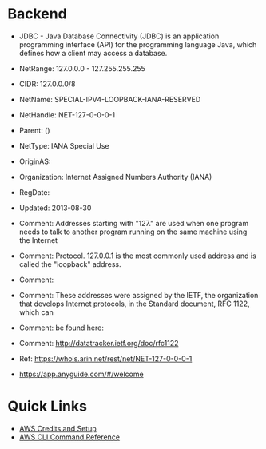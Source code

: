 # Backend

 * JDBC - Java Database Connectivity (JDBC) is an application programming interface (API) for the programming language Java, which defines how a client may access a database. 
 

 * NetRange:       127.0.0.0 - 127.255.255.255
 * CIDR:           127.0.0.0/8
 * NetName:        SPECIAL-IPV4-LOOPBACK-IANA-RESERVED
 * NetHandle:      NET-127-0-0-0-1
 * Parent:          ()
 * NetType:        IANA Special Use
 * OriginAS:       
 * Organization:   Internet Assigned Numbers Authority (IANA)
 * RegDate:        
 * Updated:        2013-08-30
 * Comment:        Addresses starting with "127." are used when one program needs to talk to another program running on the same machine using the Internet 
 * Comment:        Protocol.  127.0.0.1 is the most commonly used address and is called the "loopback" address.
 * Comment:        
 * Comment:        These addresses were assigned by the IETF, the organization that develops Internet protocols, in the   Standard document, RFC 1122, which can  
 * Comment:        be found here:
 * Comment:        http://datatracker.ietf.org/doc/rfc1122
 * Ref:            https://whois.arin.net/rest/net/NET-127-0-0-0-1

 * https://app.anyguide.com/#/welcome

# Quick Links

 * [AWS Credits and Setup](https://docs.google.com/document/d/1cJH5Cmp-wLgcqkzrrIfjN8A6UN84AK0a5ILEAmqI8yw/edit)
 * [AWS CLI Command Reference](http://docs.aws.amazon.com/cli/latest/reference/)
